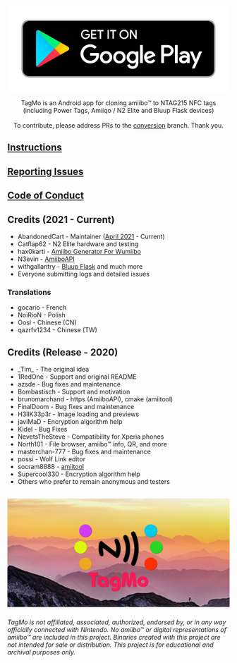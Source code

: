 <p align="center">
  <a href="https://play.google.com/store/apps/details?id=com.hiddenramblings.tagmo.eightbit"><img src="https://github.com/HiddenRamblings/TagMo/raw/master/assets/google-play-badge.png" /></a>
</p>

<p align="center">
TagMo is an Android app for cloning amiibo™ to NTAG215 NFC tags<br />
(including Power Tags, Amiiqo / N2 Elite and Bluup Flask devices)
<br /><br />
To contribute, please address PRs to the <a href="https://github.com/HiddenRamblings/TagMo/tree/conversion">conversion</a> branch. Thank you.
<p align="center">

## [Instructions](https://tagmo.gitlab.io/)

## [Reporting Issues](https://github.com/HiddenRamblings/TagMo/wiki#reporting-issues)

## [Code of Conduct](https://github.com/HiddenRamblings/TagMo/blob/master/CODE_OF_CONDUCT.md)

## Credits (2021 - Current)

* AbandonedCart - Maintainer ([April 2021](https://github.com/HiddenRamblings/TagMo/commit/d0576591fda0187e4ad0ed5edb6e7e052e230f4c) - Current)
* Catflap62 - N2 Elite hardware and testing
* hax0karti - [Amiibo Generator For Wumiibo](https://github.com/hax0kartik/amiibo-generator)
* N3evin - [AmiiboAPI](https://github.com/N3evin/AmiiboAPI)
* withgallantry - [Bluup Flask](https://www.bluuplabs.com/flask/) and much more
* Everyone submitting logs and detailed issues

### Translations
* gocario - French
* NoiRioN - Polish
* Oosl - Chinese (CN)
* qazrfv1234 - Chinese (TW)

## Credits (Release - 2020)

* \_Tim\_ - The original idea
* 1RedOne - Support and original README
* azsde - Bug fixes and maintenance
* Bombastisch - Support and motivation
* brunomarchand - https (AmiiboAPI), cmake (amiitool)
* FinalDoom - Bug fixes and maintenance
* H3llK33p3r - Image loading and previews
* javiMaD - Encryption algorithm help
* Kidel - Bug Fixes
* NevetsTheSteve - Compatibility for Xperia phones
* North101 - File browser, amiibo™ info, QR, and more
* masterchan-777 - Bug fixes and maintenance
* possi - Wolf Link editor
* socram8888 - [amiitool](https://github.com/socram8888/amiitool)
* Supercool330 - Encryption algorithm help
* Others who prefer to remain anonymous and testers

##
![TagMo Logo](assets/tagmo_feature.png)
###
*TagMo is not affiliated, associated, authorized, endorsed by, or in any way officially connected with Nintendo. No  amiibo™ or digital representations of amiibo™ are included in this project. Binaries created with this project are not intended for sale or distribution. This project is for educational and archival purposes only.*
